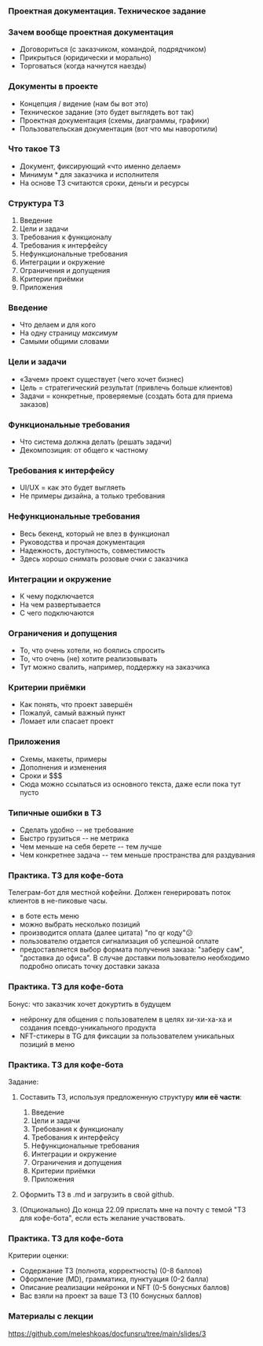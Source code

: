 ### Проектная документация. Техническое задание

### Зачем вообще проектная документация

* Договориться (с заказчиком, командой, подрядчиком)  
* Прикрыться (юридически и морально)  
* Торговаться (когда начнутся наезды)

### Документы в проекте

* Концепция / видение (нам бы вот это)
* Техническое задание (это будет выглядеть вот так)
* Проектная документация (схемы, диаграммы, графики)
* Пользовательская документация (вот что мы наворотили)

### Что такое ТЗ

* Документ, фиксирующий «что именно делаем»
* Минимум * для заказчика и исполнителя
* На основе ТЗ считаются сроки, деньги и ресурсы

### Структура ТЗ

1. Введение  
2. Цели и задачи  
3. Требования к функционалу  
4. Требования к интерфейсу  
5. Нефункциональные требования  
6. Интеграции и окружение  
7. Ограничения и допущения  
8. Критерии приёмки  
9. Приложения  

### Введение

* Что делаем и для кого
* На одну страницу *максимум*
* Самыми общими словами

### Цели и задачи

* «Зачем» проект существует (чего хочет бизнес)
* Цель = стратегический результат (привлечь больше клиентов)
* Задачи = конкретные, проверяемые (создать бота для приема заказов)

### Функциональные требования

* Что система должна делать (решать задачи)
* Декомпозиция: от общего к частному  

### Требования к интерфейсу

* UI/UX = как это будет выгляеть  
* Не примеры дизайна, а только требования

### Нефункциональные требования

* Весь бекенд, который не влез в функционал
* Руководства и прочая документация
* Надежность, доступность, совместимость
* Здесь хорошо снимать розовые очки с заказчика

### Интеграции и окружение

* К чему подключается  
* На чем развертывается
* С чего подключаются  

### Ограничения и допущения

* То, что очень хотели, но боялись спросить
* То, что очень (не) хотите реализовывать
* Тут можно свалить, например, поддержку на заказчика

### Критерии приёмки

* Как понять, что проект завершён
* Пожалуй, самый важный пункт
* Ломает или спасает проект

### Приложения

* Схемы, макеты, примеры
* Дополнения и изменения
* Сроки и $$$
* Сюда можно ссылаться из основного текста, даже если пока тут пусто

### Типичные ошибки в ТЗ

* Сделать удобно -- не требование  
* Быстро грузиться -- не метрика  
* Чем меньше на себя берете -- тем лучше
* Чем конкретнее задача -- тем меньше пространства для раздувания  

### Практика. ТЗ для кофе-бота

Телеграм-бот для местной кофейни. Должен генерировать поток клиентов в не-пиковые часы.

* в боте есть меню
* можно выбрать несколько позиций
* производится оплата (далее цитата) "по qr коду"😕
* пользователю отдается сигнализация об успешной оплате
* предоставляется выбор формата получения заказа: "заберу сам", "доставка до офиса". В случае доставки пользователю необходимо подробно описать точку доставки заказа

### Практика. ТЗ для кофе-бота

Бонус: что заказчик хочет докуртить в будущем

* нейронку для общения с пользователем в целях хи-хи-ха-ха и создания псевдо-уникального продукта
* NFT-стикеры в TG для фиксации за пользователем уникальных позиций в меню

### Практика. ТЗ для кофе-бота

Задание:

1. Составить ТЗ, используя предложенную структуру **или её части**:

    1. Введение  
    2. Цели и задачи  
    3. Требования к функционалу  
    4. Требования к интерфейсу  
    5. Нефункциональные требования  
    6. Интеграции и окружение  
    7. Ограничения и допущения  
    8. Критерии приёмки  
    9. Приложения

2. Оформить ТЗ в .md и загрузить в свой github.

3. (Опционально) До конца 22.09 прислать мне на почту с темой "ТЗ для кофе-бота", если есть желание участвовать.

### Практика. ТЗ для кофе-бота

Критерии оценки:

* Содержание ТЗ (полнота, корректность) (0-8 баллов)
* Оформление (MD), грамматика, пунктуация (0-2 балла)
* Описание реализации нейронки и NFT (0-5 бонусных баллов)
* Вас взяли на проект за ваше ТЗ (10 бонусных баллов)

### Материалы с лекции

https://github.com/meleshkoas/docfunsru/tree/main/slides/3